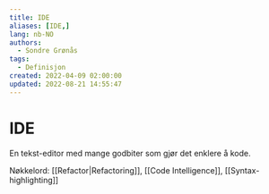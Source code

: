 ```yaml
---
title: IDE
aliases: [IDE,]
lang: nb-NO
authors:
  - Sondre Grønås
tags:
  - Definisjon
created: 2022-04-09 02:00:00
updated: 2022-08-21 14:55:47
---
```

# IDE
En tekst-editor med mange godbiter som gjør det enklere å kode.

Nøkkelord: [[Refactor|Refactoring]], [[Code Intelligence]], [[Syntax-highlighting]]